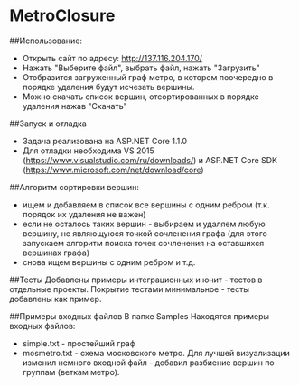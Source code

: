 # MetroClosure

##Использование:
- Открыть сайт по адресу: http://137.116.204.170/
- Нажать "Выберите файл", выбрать файл, нажать "Загрузить"
- Отобразится загруженный граф метро, в котором поочередно в порядке удаления будут исчезать вершины.
- Можно скачать список вершин, отсортированных в порядке удаления нажав "Скачать"

##Запуск и отладка
- Задача реализована на ASP.NET Core 1.1.0
- Для отладки необходима VS 2015 (https://www.visualstudio.com/ru/downloads/) и ASP.NET Core SDK (https://www.microsoft.com/net/download/core)

##Алгоритм сортировки вершин:
- ищем и добавляем в список все вершины с одним ребром (т.к. порядок их удаления не важен)
- если не осталось таких вершин - выбираем и удаляем любую вершину, не являющуюся точкой сочленения графа (для этого запускаем алгоритм поиска точек сочленения на оставшихся вершинах графа)
- снова ищем вершины с одним ребром и т.д.

##Тесты
Добавлены примеры интеграционных и юнит - тестов в отдельные проекты. Покрытие тестами минимальное - тесты добавлены как пример. 

##Примеры входных файлов
В папке Samples Находятся примеры входных файлов:
- simple.txt - простейший граф
- mosmetro.txt - схема московского метро. Для лучшей визуализации изменил немного входной файл - добавил разбиение вершин по группам (веткам метро).